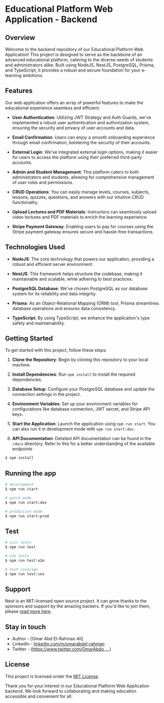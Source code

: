 # Educational Platform Web Application - Backend

## Overview

Welcome to the backend repository of our Educational Platform Web Application! This project is designed to serve as the backbone of an advanced educational platform, catering to the diverse needs of students and administrators alike. Built using NodeJS, NestJS, PostgreSQL, Prisma, and TypeScript, it provides a robust and secure foundation for your e-learning ambitions.

## Features

Our web application offers an array of powerful features to make the educational experience seamless and efficient:

- **User Authentication**: Utilizing JWT Strategy and Auth Guards, we've implemented a robust user authentication and authorization system, ensuring the security and privacy of user accounts and data.

- **Email Confirmation**: Users can enjoy a smooth onboarding experience through email confirmation, bolstering the security of their accounts.

- **External Login**: We've integrated external login options, making it easier for users to access the platform using their preferred third-party accounts.

- **Admin and Student Management**: This platform caters to both administrators and students, allowing for comprehensive management of user roles and permissions.

- **CRUD Operations**: You can easily manage levels, courses, subjects, lessons, quizzes, questions, and answers with our intuitive CRUD functionality.

- **Upload Lectures and PDF Materials**: Instructors can seamlessly upload video lectures and PDF materials to enrich the learning experience.

- **Stripe Payment Gateway**: Enabling users to pay for courses using the Stripe payment gateway ensures secure and hassle-free transactions.

## Technologies Used

- **NodeJS**: The core technology that powers our application, providing a robust and efficient server environment.

- **NestJS**: This framework helps structure the codebase, making it maintainable and scalable, while adhering to best practices.

- **PostgreSQL Database**: We've chosen PostgreSQL as our database system for its reliability and data integrity.

- **Prisma**: As an Object-Relational Mapping (ORM) tool, Prisma streamlines database operations and ensures data consistency.

- **TypeScript**: By using TypeScript, we enhance the application's type safety and maintainability.

## Getting Started

To get started with this project, follow these steps:

1. **Clone the Repository**: Begin by cloning this repository to your local machine.

2. **Install Dependencies**: Run `npm install` to install the required dependencies.

3. **Database Setup**: Configure your PostgreSQL database and update the connection settings in the project.

4. **Environment Variables**: Set up your environment variables for configurations like database connection, JWT secret, and Stripe API keys.

5. **Start the Application**: Launch the application using `npm run start`. You can also run it in development mode with `npm run start:dev`.

6. **API Documentation**: Detailed API documentation can be found in the `/docs` directory. Refer to this for a better understanding of the available endpoints


```bash
$ npm install
```

## Running the app

```bash
# development
$ npm run start

# watch mode
$ npm run start:dev

# production mode
$ npm run start:prod
```

## Test

```bash
# unit tests
$ npm run test

# e2e tests
$ npm run test:e2e

# test coverage
$ npm run test:cov
```

## Support

Nest is an MIT-licensed open source project. It can grow thanks to the sponsors and support by the amazing backers. If you'd like to join them, please [read more here](https://docs.nestjs.com/support).

## Stay in touch

- Author - [Omar Abd El-Rahman Ali]
- LinkedIn - [linkedin.com/in/omarabdel-rahman](https://www.linkedin.com/in/omarabdel-rahman/)
- Twitter - (https://www.twitter.com/OmarAbdo___)

## License

This project is licensed under the [MIT License](LICENSE.md).

Thank you for your interest in our Educational Platform Web Application backend. We look forward to collaborating and making education accessible and convenient for all.
